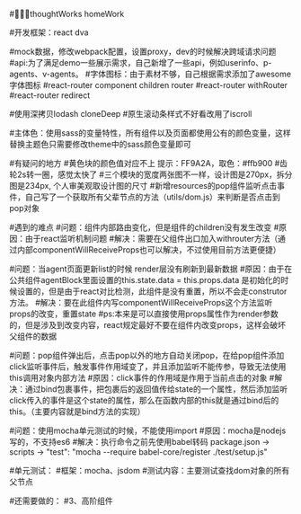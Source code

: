 #thoughtWorks homeWork

#开发框架：react dva

#mock数据，修改webpack配置，设置proxy，dev的时候解决跨域请求问题
#api:为了满足demo一些展示需求，自己新增了一些api，例如userinfo、p-agents、v-agents。
#字体图标：由于素材不够，自己根据需求添加了awesome字体图标
#react-router  component children router
#react-router withRouter
#react-router redirect

#使用深拷贝lodash cloneDeep
#原生滚动条样式不好看改用了iscroll

#主体色：使用sass的变量特性，所有组件以及页面都使用公有的颜色变量，这样替换主题色只需要修改theme中的sass颜色变量即可

#有疑问的地方
#黄色块的颜色值对应不上 提示：FF9A2A，取色：#ffb900
#齿轮2s转一圈，感觉太快了
#三个模块的宽度两张图不一样，设计图是270px，拆分图是234px, 个人审美观取设计图的尺寸
#新增resources的pop组件监听点击事件，自己写了一个获取所有父辈节点的方法（utils/dom.js）来判断是否点击到pop对象

#遇到的难点
#问题：组件内部路由变化，但是组件的children没有发生改变
#原因：由于react监听机制问题
#解决：需要在父组件出口加入withrouter方法（通过内部componentWillReceiveProps也可以解决，不过使用目前方法更便捷）

#问题：当agent页面更新list的时候 render层没有刷新到最新数据
#原因：由于在公共组件agentBlock里面设置的this.state.data = this.props.data 是初始化的时候设置的，但是由于react对比检测，此组件是没有重置，所以不会走construtor方法。
#解决：要在此组件内写componentWillReceiveProps这个方法监听props的改变，重置state
#ps:本来是可以直接使用props属性作为render参数的，但是涉及到改变内容，react规定最好不要在组件内改变props，这样会破坏父组件的数据

#问题：pop组件弹出后，点击pop以外的地方自动关闭pop，在给pop组件添加click监听事件后，触发事件作用域变了，并且添加监听不能传参，导致无法使用this调用对象内部方法
#原因：click事件的作用域是作用于当前点击的对象
#解决：通过bind包裹事件，把包裹后的返回值传给state的一个属性，然后添加监听click传入的事件是这个state的属性，那么在函数内部的this就是通过bind后的this。（主要内容就是bind方法的实现）

#问题：使用mocha单元测试的时候，不能使用import
#原因：mocha是nodejs写的，不支持es6
#解决：执行命令之前先使用babel转码 package.json -> scripts -> "test": "mocha --require babel-core/register ./test/setup.js"

#单元测试：
#框架：mocha、jsdom
#测试内容：主要测试查找dom对象的所有父节点

#还需要做的：
#3、高阶组件

